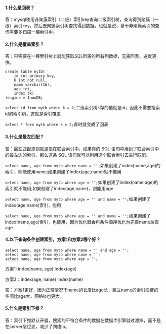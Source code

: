 #### 1.什么是回表？

答：mysql使用非聚簇索引（二级）索引key查询二级索引树，查询得到聚簇（一级）索引key，然后去聚簇索引树查找得到数据。也就是说，基于非聚簇索引的查询需要多扫描一棵索引树。

#### 2.什么是覆盖索引？

答：只需要在一棵索引树上就能获取SQL所需的所有列数据，无需回表，速度更快。
```
create table mytb(
    id int primary key, 
    k int not null, 
    name varchar(16),
    age int,
    index (k)
)engine = InnoDB;
```
`select id from mytb where k = 2;`二级索引树k存的值就是id，因此不需要搜索id的索引树，这就是索引覆盖

`select * form mytb where k = 2;`此时就变成了回表

#### 3.什么是最左匹配？
答：最左匹配原则就是指在联合索引中，如果你的 SQL 语句中用到了联合索引中的最左边的索引，那么这条 SQL 语句就可以利用这个联合索引去进行匹配。

`select name, age from mytb where name = '';`如果创建了index(name,age)的索引，则能使用name;如果创建了index(age,name)就不能用

`select name, age from mytb where age = '';`如果创建了index(name,age)的索引就不能用;如果创建了index(age,name)，则能用age

`select name, age from mytb where age = '' and name = '';`如果创建了index(age,name)索引，能用

`select name, age from mytb where age = '' and name = '';`如果创建了index(name,age)索引，也能用，因为优化器会将条件顺序优化为先查name后查age

#### 4.以下查询条件创建索引，方案1和方案2哪个好？
```
select name, age from mytb where name = '' and age = '';
select name, age from mytb where name = '';
select name, age from mytb where age = '';
```
方案1: index(name, age) index(age)

方案2：index(age, name) index(name)

答：方案1更好，因为正常情况下name的长度比age长，建立name的索引浪费的空间比age大，网络io也更大。

#### 5.什么是索引下推？

答：索引下推默认开启，搜索的不符合条件的数据在数据库引擎就过滤掉，而不是在server层过滤，减少了网络io。

